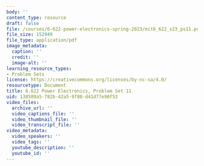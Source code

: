 ```yaml
---
body: ''
content_type: resource
draft: false
file: /courses/6-622-power-electronics-spring-2023/mit6_622_s23_ps11.pdf
file_size: 152949
file_type: application/pdf
image_metadata:
  caption: ''
  credit: ''
  image-alt: ''
learning_resource_types:
- Problem Sets
license: https://creativecommons.org/licenses/by-nc-sa/4.0/
resourcetype: Document
title: 6.622 Power Electronics, Problem Set 11
uid: 138589a5-782b-42a5-9f88-d41d77e90f53
video_files:
  archive_url: ''
  video_captions_file: ''
  video_thumbnail_file: ''
  video_transcript_file: ''
video_metadata:
  video_speakers: ''
  video_tags: ''
  youtube_description: ''
  youtube_id: ''
---
```

